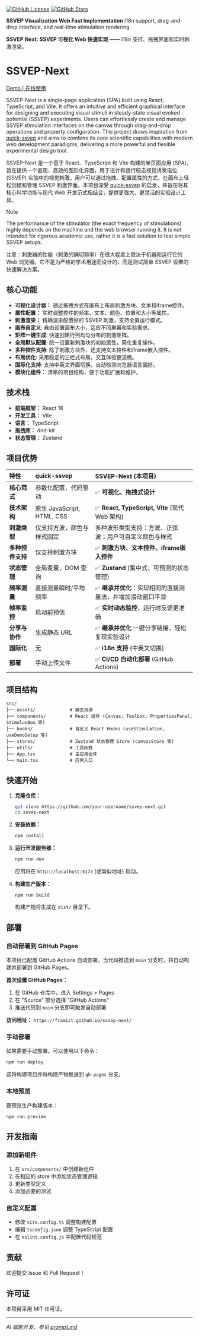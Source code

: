 [![GitHub License](https://img.shields.io/github/license/framist/ssvep-next)](https://github.com/framist/ssvep-next/blob/main/LICENSE)
[![GitHub Stars](https://img.shields.io/github/stars/framist/ssvep-next?style=social)](https://github.com/framist/ssvep-next/stargazers)

**SSVEP Visualization Web Fast Implementation** i18n support, drag-and-drop interface, and real-time stimulation rendering.

**SSVEP Next: SSVEP 可视化 Web 快速实现** —— i18n 支持、拖拽界面和实时刺激渲染。

# SSVEP-Next


[Demo | 在线使用](https://framist.github.io/ssvep-next/ssvep-next/)

SSVEP-Next is a single-page application (SPA) built using React, TypeScript, and Vite. It offers an intuitive and efficient graphical interface for designing and executing visual stimuli in steady-state visual evoked potential (SSVEP) experiments. Users can effortlessly create and manage SSVEP stimulation interfaces on the canvas through drag-and-drop operations and property configuration. This project draws inspiration from [quick-ssvep](https://github.com/OmidS/quickssvep) and aims to combine its core scientific capabilities with modern web development paradigms, delivering a more powerful and flexible experimental design tool.

SSVEP-Next 是一个基于 React、TypeScript 和 Vite 构建的单页面应用 (SPA)，旨在提供一个直观、高效的图形化界面，用于设计和运行稳态视觉诱发电位 (SSVEP) 实验中的视觉刺激。用户可以通过拖拽、配置属性的方式，在画布上轻松创建和管理 SSVEP 刺激界面。本项目深受 [quick-ssvep](https://github.com/OmidS/quickssvep) 的启发，并旨在将其核心科学功能与现代 Web 开发范式相结合，提供更强大、更灵活的实验设计工具。


> [!Note]
> The performance of the stimulator (the exact frequency of stimulations) highly depends on the machine and the web browser running it. It is not intended for rigorous academic use, rather it is a fast solution to test simple SSVEP setups.
>
> 注意：刺激器的性能（刺激的确切频率）在很大程度上取决于机器和运行它的 Web 浏览器。它不是为严格的学术用途而设计的，而是测试简单 SSVEP 设置的快速解决方案。

## 核心功能

- **可视化设计器：** 通过拖拽方式在画布上布局刺激方块、文本和iframe控件。
- **属性配置：** 实时调整控件的频率、文本、颜色、位置和大小等属性。
- **刺激渲染：** 精确渲染配置好的 SSVEP 刺激，支持全屏运行模式。
- **画布自定义**: 自由设置画布大小，适应不同屏幕和实验需求。
- **矩阵一键生成**: 快速创建行列均匀分布的刺激矩阵。
- **全局默认配置**: 统一设置新刺激块的初始属性，简化重复操作。
- **多种控件支持**: 除了刺激方块外，还支持文本控件和iframe嵌入控件。
- **布局优化**: 采用稳定的三栏式布局，交互体验更流畅。
- **国际化支持**: 支持中英文界面切换，自动检测浏览器语言偏好。
- **模块化组件：** 清晰的项目结构，便于功能扩展和维护。

## 技术栈

- **前端框架：** React 18
- **开发工具：** Vite
- **语言：** TypeScript
- **拖拽库：** dnd-kit
- **状态管理：** Zustand

## 项目优势

| 特性 | quick-ssvep | SSVEP-Next (本项目) |
| :--- | :--- | :--- |
| **核心范式** | 参数化配置，代码驱动 | ✅ **可视化、拖拽式设计** |
| **技术架构** | 原生 JavaScript, HTML, CSS | ✅ **React, TypeScript, Vite** (现代 Web 架构) |
| **刺激类型** | 仅支持方波，颜色与样式固定 | 多种波形类型支持：方波、正弦波；用户可自定义颜色与样式 |
| **多种控件支持** | 仅支持刺激方块 | ✅ **刺激方块、文本控件、iframe嵌入控件** |
| **状态管理** | 全局变量，DOM 查询 | ✅ **Zustand** (集中式、可预测的状态管理) |
| **频率测量** | 直接测量瞬时/平均频率 | ✅ **继承并优化**：实现相同的直接测量法，并增加滑动窗口平滑 |
| **帧率监控** | 启动前预估 | ✅ **实时动态监控**，运行时反馈更准确 |
| **分享与协作**| 生成静态 URL | ✅ **继承并优化** 一键分享链接，轻松复现实验设计 |
| **国际化** | 无 | ✅ **i18n 支持** (中英文切换) |
| **部署** | 手动上传文件 | ✅ **CI/CD 自动化部署** (GitHub Actions) |


## 项目结构

```
src/
├── assets/             # 静态资源
├── components/         # React 组件 (Canvas, Toolbox, PropertiesPanel, StimulusBox 等)
├── hooks/              # 自定义 React Hooks (useStimulation, useDemoSetup 等)
├── stores/             # Zustand 状态管理 Store (canvasStore 等)
├── utils/              # 工具函数
├── App.tsx             # 主应用组件
└── main.tsx            # 应用入口
```

## 快速开始

1.  **克隆仓库：**

    ```bash
    git clone https://github.com/your-username/ssvep-next.git
    cd ssvep-next
    ```

2.  **安装依赖：**

    ```bash
    npm install
    ```

3.  **运行开发服务器：**

    ```bash
    npm run dev
    ```

    应用将在 `http://localhost:5173` (或类似地址) 启动。

4.  **构建生产版本：**
    ```bash
    npm run build
    ```
    构建产物将生成在 `dist/` 目录下。

## 部署

### 自动部署到 GitHub Pages

本项目已配置 GitHub Actions 自动部署。当代码推送到 `main` 分支时，将自动构建并部署到 GitHub Pages。

**首次设置 GitHub Pages：**

1. 在 GitHub 仓库中，进入 Settings > Pages
2. 在 "Source" 部分选择 "GitHub Actions"
3. 推送代码到 `main` 分支即可触发自动部署

**访问地址：** `https://framist.github.io/ssvep-next/`

### 手动部署

如果需要手动部署，可以使用以下命令：

```bash
npm run deploy
```

这将构建项目并将构建产物推送到 `gh-pages` 分支。

### 本地预览

要预览生产构建版本：

```bash
npm run preview
```

## 开发指南

### 添加新组件

1. 在 `src/components/` 中创建新组件
2. 在相应的 store 中添加状态管理逻辑
3. 更新类型定义
4. 添加必要的测试

### 自定义配置

- 修改 `vite.config.ts` 调整构建配置
- 编辑 `tsconfig.json` 调整 TypeScript 配置
- 在 `eslint.config.js` 中配置代码规范


## 贡献

欢迎提交 Issue 和 Pull Request！

## 许可证

本项目采用 MIT 许可证。

---

*AI 赋能开发，参见 [prompt.md](prompt.md)*
